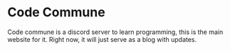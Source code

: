# Code Commune

Code commune is a discord server to learn programming, this is the main website for it.  Right now, it will just serve as a blog with updates.
